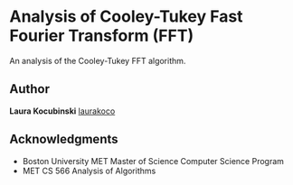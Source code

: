 # Analysis of Cooley-Tukey Fast Fourier Transform (FFT)

An analysis of the Cooley-Tukey FFT algorithm.

## Author

**Laura Kocubinski** [laurakoco](https://github.com/laurakoco)

## Acknowledgments

* Boston University MET Master of Science Computer Science Program
* MET CS 566 Analysis of Algorithms
